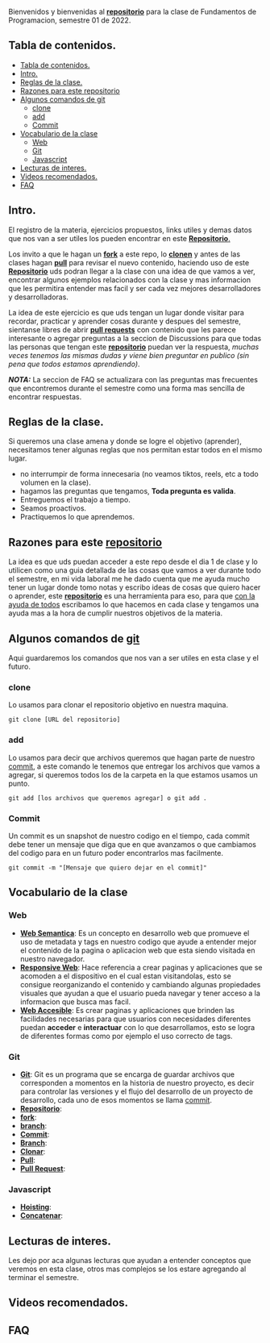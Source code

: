Bienvenidos y bienvenidas al [**repositorio**]() para la clase de Fundamentos de Programacion, semestre 01 de 2022.

## Tabla de contenidos.

- [Tabla de contenidos.](#tabla-de-contenidos)
- [Intro.](#intro)
- [Reglas de la clase.](#reglas-de-la-clase)
- [Razones para este repositorio](#razones-para-este-repositorio)
- [Algunos comandos de git](#algunos-comandos-de-git)
  - [clone](#clone)
  - [add](#add)
  - [Commit](#commit)
- [Vocabulario de la clase](#vocabulario-de-la-clase)
  - [Web](#web)
  - [Git](#git)
  - [Javascript](#javascript)
- [Lecturas de interes.](#lecturas-de-interes)
- [Videos recomendados.](#videos-recomendados)
- [FAQ](#faq)

## Intro.
El registro de la materia, ejercicios propuestos, links utiles y demas datos que nos van a ser utiles los pueden encontrar en este [**Repositorio**.]()

Los invito a que le hagan un [**fork**](https://docs.github.com/en/get-started/quickstart/fork-a-repo) a este repo, lo [**clonen**]() y antes de las clases hagan [**pull**]() para revisar el nuevo contenido, haciendo uso de este [**Repositorio**]() uds podran llegar a la clase con una idea de que vamos a ver, encontrar algunos ejemplos relacionados con la clase y mas informacion que les permitira entender mas facil y ser cada vez mejores desarrolladores y desarrolladoras.

La idea de este ejercicio es que uds tengan un lugar donde visitar para recordar, practicar y aprender cosas durante y despues del semestre, sientanse libres de abrir [**pull requests**]() con contenido que les parece interesante o agregar preguntas a la seccion de Discussions para que todas las personas que tengan este [**repositorio**]() puedan ver la respuesta, _muchas veces tenemos las mismas dudas y viene bien preguntar en publico (sin pena que todos estamos aprendiendo)_.

**_NOTA:_** La seccion de FAQ se actualizara con las preguntas mas frecuentes que encontremos durante el semestre como una forma mas sencilla de encontrar respuestas.

## Reglas de la clase.
Si queremos una clase amena y donde se logre el objetivo (aprender), necesitamos tener algunas reglas que nos permitan estar todos en el mismo lugar.

- no interrumpir de forma innecesaria (no veamos tiktos, reels, etc a todo volumen en la clase).
- hagamos las preguntas que tengamos, **Toda pregunta es valida**.
- Entreguemos el trabajo a tiempo.
- Seamos proactivos.
- Practiquemos lo que aprendemos.

## Razones para este [repositorio]()
La idea es que uds puedan acceder a este repo desde el dia 1 de clase y lo utilicen como una guia detallada de las cosas que vamos a ver durante todo el semestre, en mi vida laboral me he dado cuenta que me ayuda mucho tener un lugar donde tomo notas y escribo ideas de cosas que quiero hacer o aprender, este [**repositorio**]() es una herramienta para eso, para que [con la ayuda de todos](https://docs.github.com/en/get-started/quickstart/contributing-to-projects) escribamos lo que hacemos en cada clase y tengamos una ayuda mas a la hora de cumplir nuestros objetivos de la materia.

## Algunos comandos de [git](https://git-scm.com/book/es/v2/Inicio---Sobre-el-Control-de-Versiones-Fundamentos-de-Git)
Aqui guardaremos los comandos que nos van a ser utiles en esta clase y el futuro.
### clone
Lo usamos para clonar el repositorio objetivo en nuestra maquina.
```
git clone [URL del repositorio]
```
### add
Lo usamos para decir que archivos queremos que hagan parte de nuestro [commit](), a este comando le tenemos que entregar los archivos que vamos a agregar, si queremos todos los de la carpeta en la que estamos usamos un punto.
```
git add [los archivos que queremos agregar] o git add .
```
### Commit
Un commit es un snapshot de nuestro codigo en el tiempo, cada commit debe tener un mensaje que diga que en que avanzamos o que cambiamos del codigo para en un futuro poder encontrarlos mas facilmente.
```
git commit -m "[Mensaje que quiero dejar en el commit]"
```


## Vocabulario de la clase
### Web
- [**Web Semantica**](https://www.crehana.com/cl/blog/desarrollo-web/web-semantica/): Es un concepto en desarrollo web que promueve el uso de metadata y tags en nuestro codigo que ayude a entender mejor el contenido de la pagina o aplicacion web que esta siendo visitada en nuestro navegador.
- [**Responsive Web**](https://www.w3schools.com/whatis/whatis_responsive.asp): Hace referencia a crear paginas y aplicaciones que se acomoden a el dispositivo en el cual estan visitandolas, esto se consigue reorganizando el contenido y cambiando algunas propiedades visuales que ayudan a que el usuario pueda navegar y tener acceso a la informacion que busca mas facil.
- [**Web Accesible**](https://developer.mozilla.org/es/docs/Learn/Accessibility/What_is_accessibility): Es crear paginas y aplicaciones que brinden las facilidades necesarias para que usuarios con necesidades diferentes puedan **acceder** e **interactuar** con lo que desarrollamos, esto se logra de diferentes formas como por ejemplo el uso correcto de tags.
### Git
- [**Git**](https://git-scm.com/book/es/v2/Inicio---Sobre-el-Control-de-Versiones-Fundamentos-de-Git): Git es un programa que se encarga de guardar archivos que corresponden a momentos en la historia de nuestro proyecto, es decir para controlar las versiones y el flujo del desarrollo de un proyecto de desarrollo, cada uno de esos momentos se llama [commit]().
- [**Repositorio**]():
- [**fork**]():
- [**branch**]():
- [**Commit**]():
- [**Branch**]():
- [**Clonar**]():
- [**Pull**]():
- [**Pull Request**]():
### Javascript
- [**Hoisting**]():
- [**Concatenar**]():


## Lecturas de interes.
Les dejo por aca algunas lecturas que ayudan a entender conceptos que veremos en esta clase, otros mas complejos se los estare agregando al terminar el semestre.

## Videos recomendados.

## FAQ